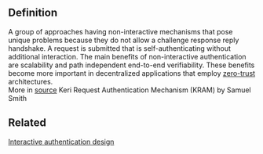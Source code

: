 ## Definition
A group of approaches having non-interactive mechanisms that pose unique problems because they do not allow a challenge response reply handshake. A request is submitted that is self-authenticating without additional interaction. The main benefits of non-interactive authentication are scalability and path independent end-to-end verifiability. These benefits become more important in decentralized applications that employ [zero-trust](zero-trust) architectures.  
More in [source](https://hackmd.io/ZbVAbNK1SPyT90-oNwN_cw) Keri Request Authentication Mechanism (KRAM) by Samuel Smith

## Related
[Interactive authentication design](Interactive-authentication-design)